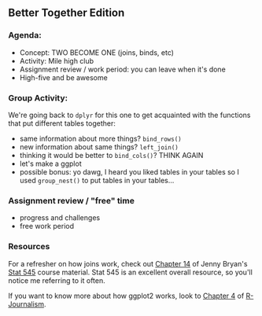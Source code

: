 ## Better Together Edition

### Agenda: 

- Concept: TWO BECOME ONE (joins, binds, etc) 
- Activity: Mile high club 
- Assignment review / work period: you can leave when it's done
- High-five and be awesome

### Group Activity: 

We're going back to `dplyr` for this one to get acquainted with the functions that put different tables together: 

- same information about more things? `bind_rows()`
- new information about same things? `left_join()`
- thinking it would be better to `bind_cols()`? THINK AGAIN
- let's make a ggplot
- possible bonus: yo dawg, I heard you liked tables in your tables so I used `group_nest()` to put tables in your tables...

### Assignment review / "free" time

- progress and challenges
- free work period

### Resources

For a refresher on how joins work, check out [Chapter 14](https://stat545.com/multiple-tibbles.html#joins-in-dplyr) of Jenny Bryan's [Stat 545](https://stat545.com) course material. 
Stat 545 is an excellent overall resource, so you'll notice me referring to it often.

If you want to know more about how ggplot2 works, look to [Chapter 4](https://learn.r-journalism.com/en/visualizing/) of [R-Journalism](https://learn.r-journalism.com/).

